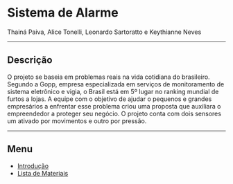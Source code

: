 # Sistema de Alarme
Thainá Paiva, Alice Tonelli, Leonardo Sartoratto e Keythianne Neves


--------
## Descrição
O projeto se baseia em problemas reais na vida cotidiana do brasileiro. Segundo a Gopp, empresa especializada em serviços de monitoramento de sistema eletrônico e vigia,
o Brasil está em 5º lugar no ranking mundial de furtos a lojas. A equipe com o objetivo de ajudar o pequenos e grandes empresários a enfrentar esse problema
criou uma proposta que auxiliara o empreendedor a proteger seu negócio. O projeto conta com dois sensores um ativado por movimentos e outro por pressão. 

-------
## Menu 
+  [Introdução](https://github.com/Neveskb/Sistema_de_Alarme/blob/main/Introdu%C3%A7%C3%A3o.md)
+  [Lista de Materiais](https://github.com/Neveskb/Sistema_de_Alarme/blob/main/ListaMaterial.md) 
